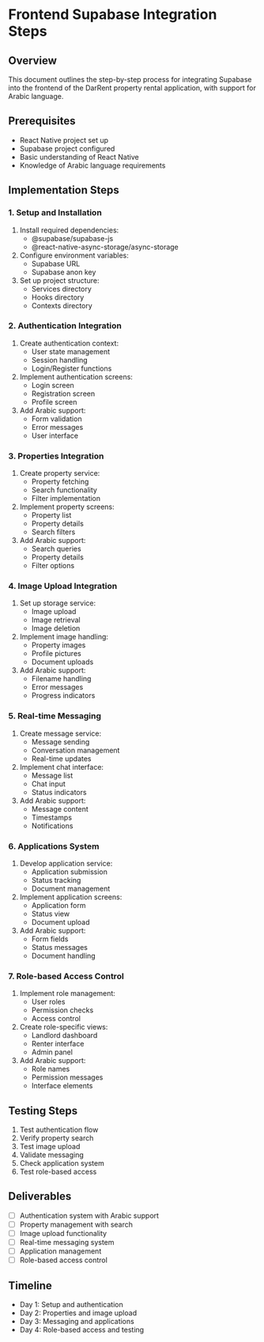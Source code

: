 # Frontend Supabase Integration Steps

## Overview
This document outlines the step-by-step process for integrating Supabase into the frontend of the DarRent property rental application, with support for Arabic language.

## Prerequisites
- React Native project set up
- Supabase project configured
- Basic understanding of React Native
- Knowledge of Arabic language requirements

## Implementation Steps

### 1. Setup and Installation
1. Install required dependencies:
   - @supabase/supabase-js
   - @react-native-async-storage/async-storage
2. Configure environment variables:
   - Supabase URL
   - Supabase anon key
3. Set up project structure:
   - Services directory
   - Hooks directory
   - Contexts directory

### 2. Authentication Integration
1. Create authentication context:
   - User state management
   - Session handling
   - Login/Register functions
2. Implement authentication screens:
   - Login screen
   - Registration screen
   - Profile screen
3. Add Arabic support:
   - Form validation
   - Error messages
   - User interface

### 3. Properties Integration
1. Create property service:
   - Property fetching
   - Search functionality
   - Filter implementation
2. Implement property screens:
   - Property list
   - Property details
   - Search filters
3. Add Arabic support:
   - Search queries
   - Property details
   - Filter options

### 4. Image Upload Integration
1. Set up storage service:
   - Image upload
   - Image retrieval
   - Image deletion
2. Implement image handling:
   - Property images
   - Profile pictures
   - Document uploads
3. Add Arabic support:
   - Filename handling
   - Error messages
   - Progress indicators

### 5. Real-time Messaging
1. Create message service:
   - Message sending
   - Conversation management
   - Real-time updates
2. Implement chat interface:
   - Message list
   - Chat input
   - Status indicators
3. Add Arabic support:
   - Message content
   - Timestamps
   - Notifications

### 6. Applications System
1. Develop application service:
   - Application submission
   - Status tracking
   - Document management
2. Implement application screens:
   - Application form
   - Status view
   - Document upload
3. Add Arabic support:
   - Form fields
   - Status messages
   - Document handling

### 7. Role-based Access Control
1. Implement role management:
   - User roles
   - Permission checks
   - Access control
2. Create role-specific views:
   - Landlord dashboard
   - Renter interface
   - Admin panel
3. Add Arabic support:
   - Role names
   - Permission messages
   - Interface elements

## Testing Steps
1. Test authentication flow
2. Verify property search
3. Test image upload
4. Validate messaging
5. Check application system
6. Test role-based access

## Deliverables
- [ ] Authentication system with Arabic support
- [ ] Property management with search
- [ ] Image upload functionality
- [ ] Real-time messaging system
- [ ] Application management
- [ ] Role-based access control

## Timeline
- Day 1: Setup and authentication
- Day 2: Properties and image upload
- Day 3: Messaging and applications
- Day 4: Role-based access and testing 